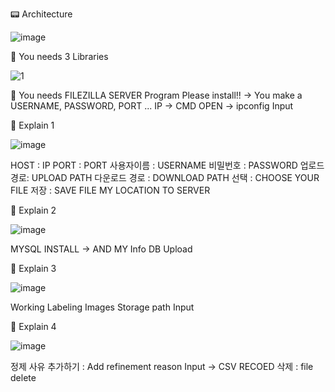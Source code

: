 📟 Architecture

![image](https://user-images.githubusercontent.com/37481441/211368484-88619e33-bf64-41ac-b9f9-38eddde734f9.png)



🎇 You needs 3 Libraries

![1](https://user-images.githubusercontent.com/37481441/211370415-1ebe1a0e-6299-49b1-a400-c3cf057ec22a.PNG)




💎 You needs FILEZILLA SERVER Program 
    Please install!! -> You make a USERNAME, PASSWORD, PORT ... 
    IP -> CMD OPEN -> ipconfig Input
    
    
    
    
   
🔋 Explain 1

![image](https://user-images.githubusercontent.com/37481441/211370654-b87990d4-f4bb-47ea-9ec3-8f283986bdb2.png)

HOST : IP
PORT : PORT
사용자이름 : USERNAME
비밀번호 : PASSWORD
업로드 경로: UPLOAD PATH
다운로드 경로 : DOWNLOAD PATH
선택 : CHOOSE YOUR FILE 
저장 : SAVE FILE MY LOCATION TO SERVER 






🔋 Explain 2

![image](https://user-images.githubusercontent.com/37481441/211371489-9dcf3394-1b80-456b-a7b8-7c988840fe83.png)

MYSQL INSTALL -> AND MY Info DB Upload 







🔋 Explain 3

![image](https://user-images.githubusercontent.com/37481441/211371733-84cf923b-2b9f-42f0-80f6-e58bbc76a756.png)

Working Labeling Images Storage path Input






🔋 Explain 4

![image](https://user-images.githubusercontent.com/37481441/211372042-181729ad-863a-477f-9337-34a1ff5bf01a.png)


정제 사유 추가하기 : Add refinement reason Input -> CSV RECOED
삭제 : file delete 

 

